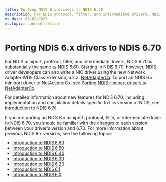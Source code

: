 ```yaml
---
title: Porting NDIS 6.x drivers to NDIS 6.70
description: For NDIS protocol, filter, and intermediate drivers, NDIS 6.70 is substantially the same as NDIS 6.60. For detailed information about new features for NDIS 6.70, see Introduction to NDIS 6.70.
ms.date: 03/02/2023
ms.topic: concept-article
---
```


# Porting NDIS 6.x drivers to NDIS 6.70

For NDIS miniport, protocol, filter, and intermediate drivers, NDIS 6.70 is substantially the same as NDIS 6.60. Starting in NDIS 6.70, however, NDIS driver developers can also write a NIC driver using the new Network Adapter WDF Class Extension, a.k.a. [NetAdapterCx](../netcx/index.md). To port an NDIS 6.x miniport driver to NetAdapterCx, see [Porting NDIS miniport drivers to NetAdapterCx](../netcx/porting-ndis-miniport-drivers-to-netadaptercx.md).

For detailed information about new features for NDIS 6.70, including implementation and compilation details specific to this version of NDIS, see [Introduction to NDIS 6.70](introduction-to-ndis-6-70.md).

If you are porting an NDIS 6.x miniport, protocol, filter, or intermediate driver to NDIS 6.70, you should be familiar with the changes to each version between your driver's version and 6.70. For more information about previous NDIS 6.x versions, see the following topics:

- [Introduction to NDIS 6.60](introduction-to-ndis-6-60.md)
- [Introduction to NDIS 6.50](introduction-to-ndis-6-50.md)
- [Introduction to NDIS 6.40](introduction-to-ndis-6-40.md)
- [Introduction to NDIS 6.30](introduction-to-ndis-6-30.md)
- [Introduction to NDIS 6.20](introduction-to-ndis-6-20.md)
- [Introduction to NDIS 6.1](introduction-to-ndis-6-1.md)
- [Introduction to NDIS 6.0](introduction-to-ndis-6-0.md)

